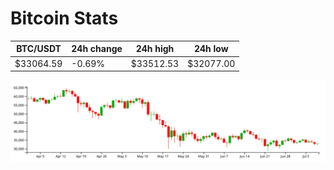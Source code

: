 # Bitcoin Stats

BTC/USDT|24h change|24h high|24h low|
|---|---|---|---|
|$33064.59|-0.69%|$33512.53|$32077.00|

<img src="./chart.svg">
